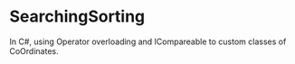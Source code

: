# SearchingSorting
In C#, using Operator overloading and ICompareable to custom classes of CoOrdinates.
